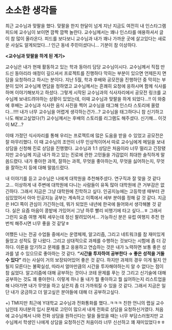 # 소소한 생각들

최근 교수님과 맞팔을 했다. 맞팔을 한지 한달이 넘게 지난 지금도 여전히 내 인스타그램 피드에 교수님이 보이면 깜짝 깜짝 놀란다. 교수님께서는 꽤나 인스타를 애용하셔서 글이 참 많이 올라온다. 피드를 보다보니 교수님과 내가 꽤나 가까운 곳에 살고있다는 새로운 사실도 알게되었다…! 인근 동네 주민이셨다니… 기분이 참 이상하다.

**<교수님과 맞팔을 하게 된 계기>**

교수님은 내가 현재 활동하고 있는 학과 동아리 담당 교수님이시다. 교수님께서 직접 만드신 동아리라 애정이 깊으셔서 프로젝트를 진행하다 막히는 부분이 있으면 언제든지 면담을 요청하라고 하시는 분이다. 지난 5월, 학과 후배와 공모전을 진행하던 중 막히는 부분이 있어 교수님께 면담을 청하였고 교수님께서는 흔쾌히 요청에 응하시며 함께 식사를 하며 이야기해보자고 하셨다. 그렇게 시작된 교수님과의 식사자리에서 공모전 링크를 교수님께 보내드려야하는 상황이 있었는데, 이때 교수님과 맞팔을 하게 되었다…!! 이 와중에 후배는 교수님과 식사한 음식 사진을 찍어 교수님을 태그해 인스타 스토리에 올렸다…!!!! 내가 너무 교수님을 어렵게 생각하는건가…? 교수님을 태그하다니 참 신기하고 나도 해보고싶었다(?) 교수님께서는 후배의 스토리를 리그램도 해주셨다. 신기해… 이것이 MZ…?

이때 가졌던 식사자리를 통해 우리는 프로젝트에 많은 도움을 받을 수 있었고 공모전은 잘 마무리했다. 이 때 교수님의 조언이 너무 인상적이어서 따로 교수님에게 메일을 보내 상담을 신청해 진로 상담을 진행했다. 교수님과 1:1 상담은 처음이라 너무 떨리고 긴장됐지만 교수님께 지금 내가 하고 있는 진로에 관한 고민들을 가감없이 최대한 솔직하게 말씀드렸다. 내가 좋아한 과목, 잘하는 과목, 무엇을 좋아하는지, 무엇을 싫어하는지, 무엇을 잘하는지 등에 대해 말씀드렸다.

내 이야기를 듣고 교수님은 나에게 대학원을 추천해주셨다. 연구직과 잘 맞을 것 같다고… 이상하게 내 주변에 대학원에 다니는 사람들이 유독 많아 대학원에 큰 거부감은 없긴하다. 그래서 지금은 그냥 대학원에 진학하고 싶다. 인공지능에는 고등학생 때부터 관심있었어서 아마 인공지능 공부는 계속하고 이쪽에서 세부 분야를 정해 갈 것 같다. 지금은 HCI 쪽이 관심이 가긴하는데, 뭐가 되었든 내년에 한국에 들어와서 생각해볼 것 같다. 실은 요즘 마음이 콩밭에 가있어서 그냥 하루 빨리 비행기에 타고 싶다…ㅎ 그래서 그런지 요즘 여행 계획 세우는데 정신 팔려있어서… 가능하신 분은 유럽 여행지 추천 한번씩 해주시면 너무 좋을 것 같닿ㅎ

어쨌든 나는 전공 수업들 중에서는 운영체제, 알고리즘, 그리고 네트워크를 참 재미있게 들었고 성적도 잘 나왔다. 그리고 상대적으로 과제를 수행하는 것보다는 시험에 좀 더 강하다. 이론을 암기하고 문제를 풀고 응용하고 연습하는 것은 내가 노력하면 보통 좋은 성과를 낼 수 있으므로 좋아하는 것 같다. **“시간을 투자하여 공부한다 → 좋은 성적을 거둘 수 있다”** 라는 사실이 거의 보장되어있어 좋은 것 같다. 하지만 과제의 경우 이게 될지 안될지 모른다는 불확실성, 따라서 얼마만큼의 시간을 투자해야하는지 알 수 없다는 점이 참 싫었다. 알고리즘에 대해 공부하는 것이나 코테 문제를 푸는 것 그리고 신기술에 대해 공부하는 것도 꽤 좋아한다. 이렇게 하나 둘 내가 뭘 좋아하고 뭘 싫어하는지 리스트업을 해 나아가면 내가 무엇을 하고 싶은지 좀 더 가까워질 수 있을 것 같다. 그래서 지금은 일단 내가 궁금하고 더 알고싶은 분야들에 대해 더 공부하고싶다.

+) TMI지만 최근에 Y대학교 교수님과 전화통화를 했다..ㅋㅋㅋ 친한 언니의 랩실 교수님인데 자녀분의 입시 문제로 고민이 많으셔 내게 전화로 상담을 요청하신거였다. 처음에 교수님께서 나와 전화 상담을 원하신다는 말을 들었을 때는 너무 부담스러웠지만 교수님께서 학생인 나에게 상담을 요청하신건 처음이라 너무 신선하고 꽤 재미있었다ㅎㅎ